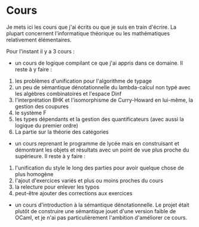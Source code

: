 # Cours

Je mets ici les cours que j'ai écrits ou que je suis en train d'écrire. La plupart concernent l'informatique théorique ou les mathématiques relativement élémentaires.

Pour l'instant il y a 3 cours :

- un cours de logique compilant ce que j'ai appris dans ce domaine. Il reste à y faire :
1. les problèmes d'unification pour l'algorithme de typage
2. un peu de sémantique dénotationnelle du lambda-calcul non typé avec les algèbres combinatoires et l'espace Dinf
3. l'interprétation BHK et l'isomorphisme de Curry-Howard en lui-même, la gestion des coupures
4. le système F
5. les types dépendants et la gestion des quantificateurs (avec aussi la logique du premier ordre)
6. La partie sur la théorie des catégories

- un cours reprenant le programme de lycée mais en construisant et démontrant les objets et résultats avec un point de vue plus proche du supérieure. Il reste à y faire :
1. l'unification du style le long des parties pour avoir quelque chose de plus homogène
2. l'ajout d'exercices variés et plus ou moins proches du cours
3. la relecture pour enlever les typos
4. peut-être ajouter des corrections aux exercices

- un cours d'introduction à la sémantique dénotationnelle. Le projet était plutôt de construire une sémantique jouet d'une version faible de OCaml, et je n'ai pas particulièrement l'ambition d'améliorer ce cours.
